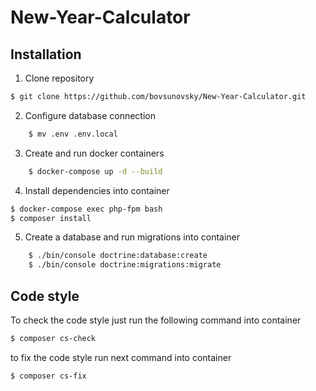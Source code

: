 # New-Year-Calculator

## Installation

1. Clone repository

```sh
$ git clone https://github.com/bovsunovsky/New-Year-Calculator.git
```

2. Configure database connection

```sh
    $ mv .env .env.local
```
   
3. Create and run docker containers

```sh
    $ docker-compose up -d --build
```

4. Install dependencies into container

```sh 
$ docker-compose exec php-fpm bash
$ composer install
```   

5. Create a database and run migrations into container

```sh
    $ ./bin/console doctrine:database:create
    $ ./bin/console doctrine:migrations:migrate
```   


## Code style


To check the code style just run the following command into container


```bash
$ composer cs-check
```


to fix the code style run next command into container

```bash
$ composer cs-fix
